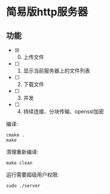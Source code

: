 # 简易版http服务器
## 功能

- [x] 0. 上传文件
- [ ] 1. 显示当前服务器上的文件列表
- [ ] 2. 下载文件
- [ ] 3. 并发
- [ ] 4. 持续连接、分块传输、openssl加密

编译:
```
cmake .
make
```
清理重新编译:
```
make clean
```
运行需要超级用户权限: 
```
sudo ./server 
```
